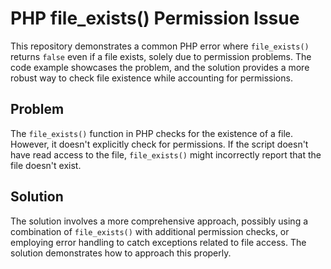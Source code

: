 # PHP file_exists() Permission Issue

This repository demonstrates a common PHP error where `file_exists()` returns `false` even if a file exists, solely due to permission problems.  The code example showcases the problem, and the solution provides a more robust way to check file existence while accounting for permissions.

## Problem

The `file_exists()` function in PHP checks for the existence of a file. However, it doesn't explicitly check for permissions. If the script doesn't have read access to the file, `file_exists()` might incorrectly report that the file doesn't exist.

## Solution

The solution involves a more comprehensive approach, possibly using a combination of `file_exists()` with additional permission checks, or employing error handling to catch exceptions related to file access. The solution demonstrates how to approach this properly.
